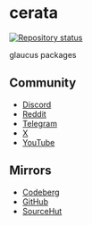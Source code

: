 # cerata
[![Repository status](https://repology.org/badge/repository-big/glaucus.svg)](
https://repology.org/repository/glaucus)

glaucus packages

## Community
- [Discord](https://discord.gg/nDKNmNc)
- [Reddit](https://reddit.com/r/glaucus)
- [Telegram](https://t.me/glaucuslinux)
- [X](https://x.com/glaucuslinux)
- [YouTube](https://youtube.com/@glaucuslinux)

## Mirrors
- [Codeberg](https://codeberg.org/glaucuslinux/cerata)
- [GitHub](https://github.com/glaucuslinux/cerata)
- [SourceHut](https://git.sr.ht/~glaucuslinux/cerata)
